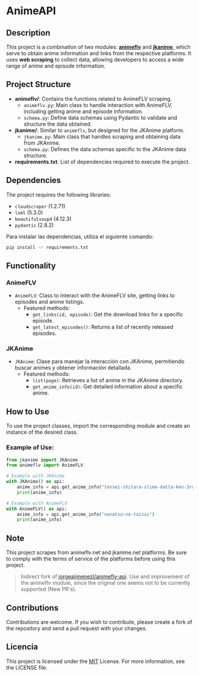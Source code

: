 # AnimeAPI

## Description
This project is a combination of two modules: **[animeflv](https://animeflv.net)** and **[jkanime](https://jkanime.net)**, which serve to obtain anime information and links from the respective platforms. It uses **web scraping** to collect data, allowing developers to access a wide range of anime and episode information.

## Project Structure
- **animeflv/**: Contains the functions related to AnimeFLV scraping.
  - `animeflv.py`: Main class to handle interaction with AnimeFLV, including getting anime and episode information.
  - `schema.py`: Define data schemas using Pydantic to validate and structure the data obtained.
- **jkanime/**: Similar to `animeflv`, but designed for the JKAnime platform.
  - `jkanime.py`: Main class that handles scraping and obtaining data from JKAnime.
  - `schema.py`: Defines the data schemas specific to the JKAnime data structure.
- **requirements.txt**: List of dependencies required to execute the project.

## Dependencies
The project requires the following libraries:
- `cloudscraper` (1.2.71)
- `lxml` (5.3.0)
- `beautifulsoup4` (4.12.3)
- `pydantic` (2.8.2)

Para instalar las dependencias, utiliza el siguiente comando:
```bash
pip install -r requirements.txt
```

## Functionality
### AnimeFLV
- `AnimeFLV`: Class to interact with the AnimeFLV site, getting links to episodes and anime listings.
  - Featured methods:
    - `get_links(id, episode)`: Get the download links for a specific episode.
    - `get_latest_episodes()`: Returns a list of recently released episodes.

### JKAnime
- `JKAnime`: Clase para manejar la interacción con JKAnime, permitiendo buscar animes y obtener información detallada.
  - Featured methods:
    - `list(page)`: Retrieves a list of anime in the JKAnime directory.
    - `get_anime_info(id)`: Get detailed information about a specific anime.

## How to Use
To use the project classes, import the corresponding module and create an instance of the desired class.

### Example of Use:
```python
from jkanime import JKAnime
from animeflv import AnimeFLV

# Example with JKAnime
with JKAnime() as api:
    anime_info = api.get_anime_info("tensei-shitara-slime-datta-ken-3rd-season")
    print(anime_info)

# Example with AnimeFLV
with AnimeFLV() as api:
    anime_info = api.get_anime_info("nanatsu-no-taizai")
    print(anime_info)
```

## Note
This project scrapes from animeflv.net and jkanime.net platforms. Be sure to comply with the terms of service of the platforms before using this project.
> Indirect fork of [jorgeajimenezl/animeflv-api](https://github.com/jorgeajimenezl/animeflv-api).
> Use and improvement of the animeflv module, since the original one seems not to be currently supported (New PR's).

## Contributions
Contributions are welcome. If you wish to contribute, please create a fork of the repository and send a pull request with your changes.

## Licencia
This project is licensed under the [MIT](./LICENSE) License. For more information, see the LICENSE file.